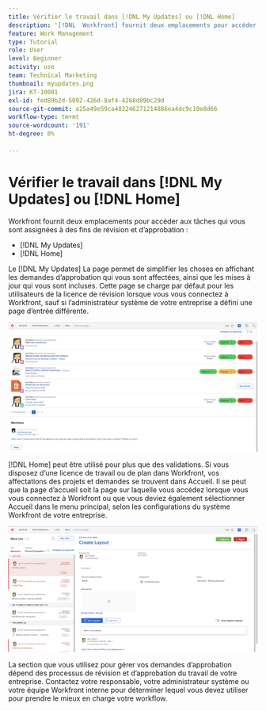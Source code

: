 ```yaml
---
title: Vérifier le travail dans [!DNL My Updates] ou [!DNL Home]
description: '[!DNL  Workfront] fournit deux emplacements pour accéder aux tâches qui vous sont affectées à des fins de révision et d’approbation ; [!DNL My Updates] et [!DNL Home] '
feature: Work Management
type: Tutorial
role: User
level: Beginner
activity: use
team: Technical Marketing
thumbnail: myupdates.png
jira: KT-10081
exl-id: fed89b2d-5092-426d-8af4-4268d89bc29d
source-git-commit: a25a49e59ca483246271214886ea4dc9c10e8d66
workflow-type: tm+mt
source-wordcount: '191'
ht-degree: 0%

---
```


# Vérifier le travail dans [!DNL My Updates] ou [!DNL Home]

Workfront fournit deux emplacements pour accéder aux tâches qui vous sont assignées à des fins de révision et d’approbation :

* [!DNL My Updates]
* [!DNL Home]

Le [!DNL My Updates] La page permet de simplifier les choses en affichant les demandes d’approbation qui vous sont affectées, ainsi que les mises à jour qui vous sont incluses. Cette page se charge par défaut pour les utilisateurs de la licence de révision lorsque vous vous connectez à Workfront, sauf si l’administrateur système de votre entreprise a défini une page d’entrée différente.

![Une image de la fonction [!DNL My Updates] page](assets/my-updates-overview.png)

[!DNL Home] peut être utilisé pour plus que des validations. Si vous disposez d’une licence de travail ou de plan dans Workfront, vos affectations des projets et demandes se trouvent dans Accueil. Il se peut que la page d’accueil soit la page sur laquelle vous accédez lorsque vous vous connectez à Workfront ou que vous deviez également sélectionner Accueil dans le menu principal, selon les configurations du système Workfront de votre entreprise.

![Une image de la fonction [!DNL Home] page](assets/home-overview.png)

La section que vous utilisez pour gérer vos demandes d’approbation dépend des processus de révision et d’approbation du travail de votre entreprise. Contactez votre responsable, votre administrateur système ou votre équipe Workfront interne pour déterminer lequel vous devez utiliser pour prendre le mieux en charge votre workflow.
